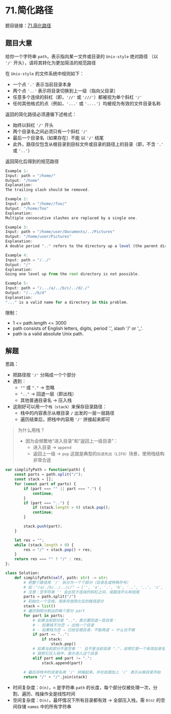 # 71.简化路径

题目链接：[71.简化路径](https://leetcode.cn/problems/simplify-path/)

## 题目大意

给你一个字符串 `path`，表示指向某一文件或目录的 `Unix-style` 绝对路径 （以 `'/'` 开头），请将其转化为更加简洁的规范路径

在 `Unix-style` 的文件系统中规则如下：
- 一个点 `'.'` 表示当前目录本身
- 两个点 `'..'` 表示将目录切换到上一级（指向父目录）
- 任意多个连续的斜杠（即，`'//'` 或 `'///'`）都被视为单个斜杠 `'/'`
- 任何其他格式的点（例如，`'...'` 或 `'....'`）均被视为有效的文件目录名称
  
返回的简化路径必须遵循下述格式：
- 始终以斜杠 `'/'` 开头
- 两个目录名之间必须只有一个斜杠 `'/'` 
- 最后一个目录名（如果存在）不能 以 `'/'` 结尾
- 此外，路径仅包含从根目录到目标文件或目录的路径上的目录（即，不含 `'.'` 或 `'..'`）
  
返回简化后得到的规范路径

```js
Example 1:
Input: path = "/home/"
Output: "/home"
Explanation:
The trailing slash should be removed.

Example 2:
Input: path = "/home//foo/"
Output: "/home/foo"
Explanation:
Multiple consecutive slashes are replaced by a single one.

Example 3:
Input: path = "/home/user/Documents/../Pictures"
Output: "/home/user/Pictures"
Explanation:
A double period ".." refers to the directory up a level (the parent directory).

Example 4:
Input: path = "/../"
Output: "/"
Explanation:
Going one level up from the root directory is not possible.

Example 5:
Input: path = "/.../a/../b/c/../d/./"
Output: "/.../b/d"
Explanation:
"..." is a valid name for a directory in this problem.
```

限制：
- 1 <= path.length <= 3000
- path consists of English letters, digits, period '.', slash '/' or '_'.
- path is a valid absolute Unix path.

## 解题

思路：
- 把路径按 `'/'` 分隔成一个个部分
- 遇到：
  - `""` 或 `"."` → 忽略
  - `".."` → 回退一层（即出栈）
  - 其他普通目录名 → 压入栈
- 这刚好可以用一个`栈（stack）`来保存目录路径：
  - 栈中的内容表示从根目录 `/` 出发的一层一层路径
  - 遍历结束后，把栈中内容用 `'/'` 拼接起来即可

> 为什么用栈？
> - 因为会频繁地“进入目录”和“返回上一级目录”：
>   - 进入目录 → `append`
>   - 返回上一级 → `pop`
> 这就是典型的`后进先出（LIFO）`场景，使用栈结构非常合适

```js
var simplifyPath = function(path) {
    const parts = path.split("/");
    const stack = [];
    for (const part of parts) {
        if (part === "" || part === ".") {
            continue;
        }
        if (part === "..") {
            if (stack.length > 0) stack.pop();
            continue;
        }

        stack.push(part);
    }

    let res = "";
    while (stack.length > 0) {
        res = "/" + stack.pop() + res;
    }
    return res === "" ? "/" : res;
};
```
```python
class Solution:
    def simplifyPath(self, path: str) -> str:
        # 把整个路径用 '/' 拆分为一个个部分（目录名或特殊符号）
        # 如："/a/./b/../../c/" → ['', 'a', '.', 'b', '..', '..', 'c', '']
        # 注意：空字符串 '' 会出现于连续的斜杠之间，或路径开头和结尾
        parts = path.split("/")
        # 初始化一个空栈，用来存放简化后的路径部分
        stack = list()
        # 遍历刚刚分割出的每个部分 part
        for part in parts:
            # 如果当前部分是 ".."，表示要回退一层目录：
            # - 如果栈不为空 → 出栈一个目录
            # - 如果栈为空 → 已经在根目录，不能再退 → 什么也不做
            if part == "..":
                if stack:
                    stack.pop()
            # 如果当前部分不是空串 '' 且不是当前目录 "."，说明它是一个有效目录名
            # 就把它压入栈中，表示进入这个目录
            elif part and part != ".":
                stack.append(part)
        
        # 最后将栈中的目录名用 '/' 拼接起来，并在前面加上 '/' 表示从根目录开始
        return "/" + "/".join(stack)
```

- 时间复杂度：`O(n)`，`n` 是字符串 `path` 的长度，每个部分仅被处理一次，分割、遍历、栈操作全是线性时间
- 空间复杂度：`O(n)`，最坏情况下所有目录都有效 → 全部压入栈，需 `O(n)` 的空间存储 `names` 中的所有字符串
